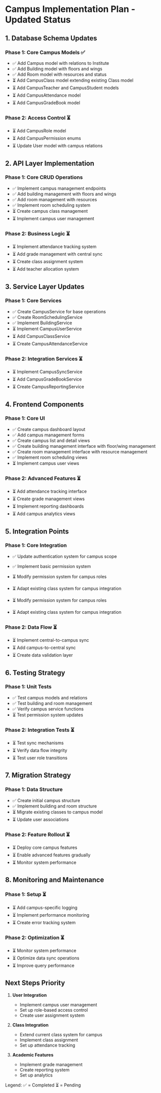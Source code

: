 # Campus Implementation Plan - Updated Status

## 1. Database Schema Updates

### Phase 1: Core Campus Models ✅
- ✅ Add Campus model with relations to Institute
- ✅ Add Building model with floors and wings
- ✅ Add Room model with resources and status
- ⏳ Add CampusClass model extending existing Class model
- ⏳ Add CampusTeacher and CampusStudent models
- ⏳ Add CampusAttendance model
- ⏳ Add CampusGradeBook model

### Phase 2: Access Control ⏳
- ⏳ Add CampusRole model
- ⏳ Add CampusPermission enums
- ⏳ Update User model with campus relations

## 2. API Layer Implementation

### Phase 1: Core CRUD Operations
- ✅ Implement campus management endpoints
- ✅ Add building management with floors and wings
- ✅ Add room management with resources
- ✅ Implement room scheduling system
- ⏳ Create campus class management
- ⏳ Implement campus user management

### Phase 2: Business Logic ⏳
- ⏳ Implement attendance tracking system
- ⏳ Add grade management with central sync
- ⏳ Create class assignment system
- ⏳ Add teacher allocation system

## 3. Service Layer Updates

### Phase 1: Core Services
- ✅ Create CampusService for base operations
- ✅ Create RoomSchedulingService
- ✅ Implement BuildingService
- ⏳ Implement CampusUserService
- ⏳ Add CampusClassService
- ⏳ Create CampusAttendanceService

### Phase 2: Integration Services ⏳
- ⏳ Implement CampusSyncService
- ⏳ Add CampusGradeBookService
- ⏳ Create CampusReportingService

## 4. Frontend Components

### Phase 1: Core UI
- ✅ Create campus dashboard layout
- ✅ Add campus management forms
- ✅ Create campus list and detail views
- ✅ Create building management interface with floor/wing management
- ✅ Create room management interface with resource management
- ✅ Implement room scheduling views
- ⏳ Implement campus user views

### Phase 2: Advanced Features ⏳
- ⏳ Add attendance tracking interface
- ⏳ Create grade management views
- ⏳ Implement reporting dashboards
- ⏳ Add campus analytics views

## 5. Integration Points

### Phase 1: Core Integration
- ✅ Update authentication system for campus scope
- ✅ Implement basic permission system
- ⏳ Modify permission system for campus roles
- ⏳ Adapt existing class system for campus integration

- ⏳ Modify permission system for campus roles
- ⏳ Adapt existing class system for campus integration

### Phase 2: Data Flow ⏳
- ⏳ Implement central-to-campus sync
- ⏳ Add campus-to-central sync
- ⏳ Create data validation layer

## 6. Testing Strategy

### Phase 1: Unit Tests
- ✅ Test campus models and relations
- ✅ Test building and room management
- ✅ Verify campus service functions
- ⏳ Test permission system updates

### Phase 2: Integration Tests ⏳
- ⏳ Test sync mechanisms
- ⏳ Verify data flow integrity
- ⏳ Test user role transitions

## 7. Migration Strategy

### Phase 1: Data Structure
- ✅ Create initial campus structure
- ✅ Implement building and room structure
- ⏳ Migrate existing classes to campus model
- ⏳ Update user associations

### Phase 2: Feature Rollout ⏳
- ⏳ Deploy core campus features
- ⏳ Enable advanced features gradually
- ⏳ Monitor system performance

## 8. Monitoring and Maintenance

### Phase 1: Setup ⏳
- ⏳ Add campus-specific logging
- ⏳ Implement performance monitoring
- ⏳ Create error tracking system

### Phase 2: Optimization ⏳
- ⏳ Monitor system performance
- ⏳ Optimize data sync operations
- ⏳ Improve query performance

## Next Steps Priority

1. **User Integration**
   - Implement campus user management
   - Set up role-based access control
   - Create user assignment system

2. **Class Integration**
   - Extend current class system for campus
   - Implement class assignment
   - Set up attendance tracking

3. **Academic Features**
   - Implement grade management
   - Create reporting system
   - Set up analytics

Legend:
✅ = Completed
⏳ = Pending
